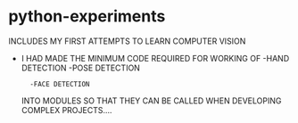# python-experiments
INCLUDES MY FIRST ATTEMPTS TO LEARN COMPUTER VISION


* I HAD MADE THE  MINIMUM CODE REQUIRED FOR WORKING OF
        -HAND DETECTION
        -POSE DETECTION

        -FACE DETECTION



   INTO MODULES SO THAT THEY CAN BE  CALLED WHEN DEVELOPING COMPLEX PROJECTS....

